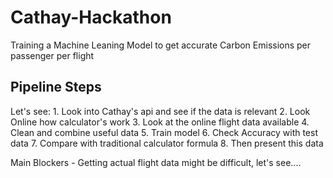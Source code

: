 # Cathay-Hackathon
Training a Machine Leaning Model to get accurate Carbon Emissions per passenger per flight

## Pipeline Steps
Let's see:
    1. Look into Cathay's api and see if the data is relevant 
    2. Look Online how calculator's work 
    3. Look at the online flight data available 
    4. Clean and combine useful data 
    5. Train model
    6. Check Accuracy with test data
    7. Compare with traditional calculator formula 
    8. Then present this data 
    
Main Blockers - Getting actual flight data might be difficult, let's see....